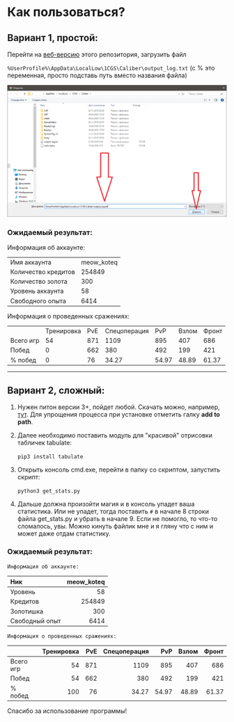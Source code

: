 # Как пользоваться?

## Вариант 1, простой:

Перейти на [веб-версию](https://user-is-absinthe.github.io/caliber_stats/) этого репозитория, загрузить файл 

`%UserProfile%\AppData\LocalLow\1CGS\Caliber\output_log.txt` (с % это переменная, просто подставь путь вместо названия файла)

![upload](https://github.com/user-is-absinthe/caliber_stats/blob/master/files/upload.png)

### Ожидаемый результат:

Информация об аккаунте:
<table id="account_info">
    <tbody>
        <tr>
            <td> Имя аккаунта </td>
            <td>meow_koteq</td>
        </tr>
        <tr>
            <td>Количество кредитов</td>
            <td> 254849 </td>
        </tr>
        <tr>
            <td> Количество золота </td>
            <td>300</td>
        </tr>
            <tr>
            <td>Уровень аккаунта</td>
            <td> 58 </td>
        </tr>
        <tr>
            <td> Свободного опыта </td>
            <td>6414</td>
        </tr>
    </tbody>
</table>

Информация о проведенных сражениях:
<table id="battle_info">
    <tbody>
        <tr>
            <td></td>
            <td>Тренировка</td>
            <td>PvE</td>
            <td>Спецоперация</td>
            <td>PvP</td>
            <td>Взлом</td>
            <td>Фронт</td>
        </tr>
        <tr>
            <td>Всего игр</td>
            <td>54</td>
            <td>871</td>
            <td>1109</td>
            <td>895</td>
            <td>407</td>
            <td>686</td>
        </tr>
        <tr>
            <td>Побед</td>
            <td>0</td>
            <td>662</td>
            <td>380</td>
            <td>492</td>
            <td>199</td>
            <td>421</td>
        </tr>
        <tr>
            <td>% побед</td>
            <td>0</td>
            <td>76</td>
            <td>34.27</td>
            <td>54.97</td>
            <td>48.89</td>
            <td>61.37</td>
        </tr>
    </tbody>
</table>

------------------------

## Вариант 2, сложный:


1. Нужен питон версии 3+, пойдет любой. Скачать можно, например,
   [тут](https://www.python.org/downloads/). Для упрощения процесса при
   установке отметить галку **add to path**.
   
2. Далее необходимо поставить модуль для "красивой" отрисовки табличек
   tabulate: 
   
   `pip3 install tabulate`
      
3. Открыть консоль cmd.exe, перейти в папку со скриптом, запустить
   скрипт:

    `python3 get_stats.py`

4. Дальше должна произойти магия и в консоль упадет ваша статистика. Или
   не упадет, тогда поставить `#` в начале 8 строки файла get_stats.py и
   убрать в начале 9. Если не помогло, то что-то сломалось, увы. Можно
   кинуть файлик мне и я гляну что с ним и может даже отдам статистику.
   
### Ожидаемый результат:

	Информация об аккаунте:
| Ник            |   meow_koteq  |
|:---------------|-------------:|
| Уровень        |           58 |
| Кредитов       |       254849 |
| Золотишка      |          300 |
| Свободный опыт |         6414 |

	Информация о проведенных сражениях:
|           |   Тренировка |   PvE |   Спецоперация |    PvP |   Взлом |   Фронт |
|:----------|-------------:|------:|---------------:|-------:|--------:|--------:|
| Всего игр |           54 |   871 |        1109    | 895    |  407    |  686    |
| Побед     |           54 |   662 |         380    | 492    |  199    |  421    |
| % побед   |          100 |    76 |          34.27 |  54.97 |   48.89 |   61.37 |

Спасибо за использование программы!

